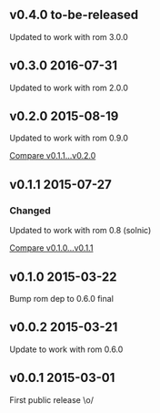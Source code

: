 ## v0.4.0 to-be-released

Updated to work with rom 3.0.0

## v0.3.0 2016-07-31

Updated to work with rom 2.0.0

## v0.2.0 2015-08-19

Updated to work with rom 0.9.0

[Compare v0.1.1...v0.2.0](https://github.com/rom-rb/rom-yaml/compare/v0.1.0...v0.2.0)

## v0.1.1 2015-07-27

### Changed

Updated to work with rom 0.8 (solnic)

[Compare v0.1.0...v0.1.1](https://github.com/rom-rb/rom-yaml/compare/v0.1.0...v0.1.1)

## v0.1.0 2015-03-22

Bump rom dep to 0.6.0 final

## v0.0.2 2015-03-21

Update to work with rom 0.6.0

## v0.0.1 2015-03-01

First public release \o/
